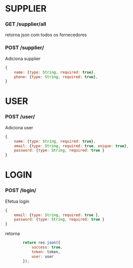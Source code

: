 # SUPPLIER
### GET /supplier/all
retorna json com todos os fornecedores

### POST /supplier/
Adiciona supplier
````javascript
{
    name: {type: String, required: true},
    phone: {type: String, required: true},
}
````

# USER
### POST /user/
Adiciona user
````javascript
{
    name: {type: String, required: true},
    email: {type: String, required: true, unique: true}, 
    password: {type: String, required: true }
}
````

# LOGIN
### POST /login/
Efetua login
````javascript
{
    email: {type: String, required: true }, 
    password: {type: String, required: true }
}
````
retorna
````javascript
        return res.json({
            success: true,
            token: token,
            user: user
        });
````